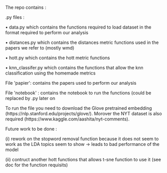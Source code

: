 The repo contains :
<p> 
	.py files :
	<p> • data.py which contains the functions required to load dataset in the format required to perform our analysis </p>
	<p> • distances.py which contains the distances metric functions used in the papers we refer to (mostly wmd) </p>
	<p> • hott.py which contains the hott metric functions </p>
	<p> • knn_classifer.py which contains the functions that allow the knn classification using the homemade metrics </p>
</p>
<p> File 'papier': contains the papers used to perform our analysis </p>
<p> File 'notebook' : contains the notebook to run the functions (could be replaced by .py later on <p>

 <p>
	To run the file you need to download the Glove pretrained embedding (https://nlp.stanford.edu/projects/glove/). Morover the NYT dataset is also required (https://www.kaggle.com/aashita/nyt-comments).
</p>

<p>
	Future work to be done : 
	<p> (i) rework on the stopword removal function because it does not seem to work as the LDA topics seem to show -> leads to bad performance of the model </p>
	<p> (ii) contruct another hott functions that allows t-sne function to use it (see doc for the function requisits) </p>